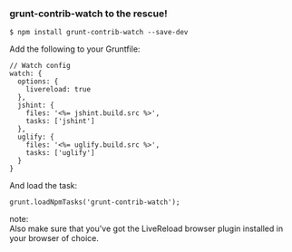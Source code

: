 ### grunt-contrib-watch to the rescue!

    $ npm install grunt-contrib-watch --save-dev

Add the following to your Gruntfile:

    // Watch config
    watch: {
      options: {
        livereload: true
      },
      jshint: { 
        files: '<%= jshint.build.src %>',
        tasks: ['jshint']
      },
      uglify: {
        files: '<%= uglify.build.src %>',
        tasks: ['uglify']
      }
    }

And load the task:

    grunt.loadNpmTasks('grunt-contrib-watch');

note:
<br />
Also make sure that you've got the LiveReload browser plugin installed in your browser of choice.
